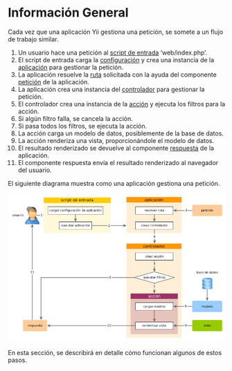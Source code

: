Información General
===============

Cada vez que una aplicación Yii gestiona una petición, se somete a un flujo de trabajo similar.

1. Un usuario hace una petición al [script de entrada](structure-entry-scripts.md) ‘web/index.php’.
2. El script de entrada carga la [configuración](concept-configurations.md) y crea una instancia de la 
   [aplicación](structure-applications.md) para gestionar la petición.
3. La aplicación resuelve la [ruta](runtime-routing.md) solicitada con la ayuda del componente 
   [petición](runtime-requests.md) de la aplicación.
4. La aplicación crea una instancia del [controlador](structure-controllers.md) para gestionar la petición. 
5. El controlador crea una instancia de la [acción](structure-controllers.md) y ejecuta los filtros para la acción.
6. Si algún filtro falla, se cancela la acción.
7. Si pasa todos los filtros, se ejecuta la acción.
8. La acción carga un modelo de datos, posiblemente de la base de datos.
9. La acción renderiza una vista, proporcionándole el modelo de datos.
10. El resultado renderizado se devuelve al componente [respuesta](runtime-responses.md) de la aplicación.
11. El componente respuesta envía el resultado renderizado al navegador del usuario.

El siguiente diagrama muestra como una aplicación gestiona una petición.

![Request Lifecycle](images/request-lifecycle.png)

En esta sección, se describirá en detalle cómo funcionan algunos de estos pasos.
